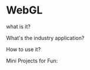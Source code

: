# WebGL

what is it?

What's the industry application?

How to use it?

Mini Projects for Fun:
```{tableofcontents}
```
